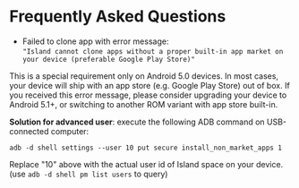Frequently Asked Questions
==========================

- Failed to clone app with error message:  
`"Island cannot clone apps without a proper built-in app market on your device (preferable Google Play Store)"`

This is a special requirement only on Android 5.0 devices. In most cases, your device will ship with an app store (e.g. Google Play Store) out of box.
If you received this error message, please consider upgrading your device to Android 5.1+, or switching to another ROM variant with app store built-in.

**Solution for advanced user**: execute the following ADB command on USB-connected computer:

    adb -d shell settings --user 10 put secure install_non_market_apps 1

Replace "10" above with the actual user id of Island space on your device. (use `adb -d shell pm list users` to query)
